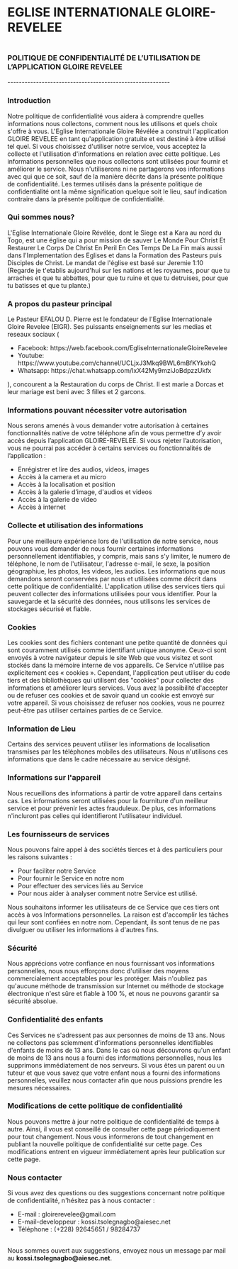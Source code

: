 
<h1>EGLISE INTERNATIONALE GLOIRE-REVELEE</h1>
<img src="https://firebasestorage.googleapis.com/v0/b/goire-revelee.appspot.com/o/images%2Fgloirerevelee.png?alt=media&token=249818ec-5598-42e7-9e0e-0dce6e6ad08e" alt="">
<h3>POLITIQUE DE CONFIDENTIALITÉ DE L’UTILISATION DE L’APPLICATION GLOIRE REVELEE </h3>  
--------------------------------------------------------- 

<h3>Introduction </h3>
Notre politique de confidentialité vous aidera à comprendre quelles informations nous collectons, comment nous les utilisons et quels choix s'offre à vous. 
L'Eglise Internationale Gloire Révélée a construit l'application GLOIRE REVELEE en tant qu'application gratuite et est destiné à être utilisé tel quel. Si vous choisissez d'utiliser notre service, vous acceptez la collecte et l'utilisation d'informations en relation avec cette politique. Les informations personnelles que nous collectons sont utilisées pour fournir et améliorer le service. Nous n'utiliserons ni ne partagerons vos informations avec qui que ce soit, sauf de la manière décrite dans la présente politique de confidentialité. 
Les termes utilisés dans la présente politique de confidentialité ont la même signification quelque soit le lieu, sauf indication contraire dans la présente politique de confidentialité. 

<h3>Qui sommes nous? </h3>
L'Eglise Internationale Gloire Révélée, dont le Siege est a Kara au nord du Togo, est une église qui a pour mission de sauver Le Monde Pour Christ Et Restaurer Le Corps De Christ En Peril En Ces Temps De La Fin mais aussi dans l'Implementation des Eglises et dans la Formation des Pasteurs puis Disciples de Christ.
Le mandat de l'église est basé sur Jeremie 1:10 (Regarde je t'etablis aujourd'hui sur les nations et les royaumes, pour que tu arraches et que tu abbattes, pour que tu ruine et que tu detruises, pour que tu batisses et que tu plante.)

<h3>A propos du pasteur principal</h3>
Le Pasteur EFALOU D. Pierre est le fondateur de l'Eglise Internationale Gloire Revelee (EIGR). Ses puissants enseignements sur les medias et reseaux sociaux (
<ul>
  <li>Facebook: https://web.facebook.com/EgliseInternationaleGloireRevelee</li>
  <li>Youtube: https://www.youtube.com/channel/UCLjxJ3Mkq9BWL6mBfKYkohQ</li>
  <li>Whatsapp: https://chat.whatsapp.com/IxX42My9mziJoBdpzzUkfx</li>
</ul>
), concourent a la Restauration du corps de Christ. Il est marie a Dorcas et leur mariage est beni avec 3 filles et 2 garcons.



    

<h3>Informations pouvant nécessiter votre autorisation </h3>
Nous serons amenés à vous demander votre autorisation à certaines fonctionnalités native de votre téléphone afin de vous permettre d’y avoir accès depuis l’application GLOIRE-REVELEE. Si vous rejeter l’autorisation, vous ne pourrai pas accéder à certains services ou fonctionnalités de l’application : 
<ul>
  <li>Enrégistrer et lire des audios, videos, images </li>
  <li>Accès à la camera et au micro</li>
  <li>Accès à la localisation et position </li>
  <li>Accès à la galerie d’image, d'audios et videos</li>
  <li>Accès à la galerie de video </li>
  <li>Accès à internet </li>
</ul>


<h3>Collecte et utilisation des informations </h3>
Pour une meilleure expérience lors de l'utilisation de notre service, nous pouvons vous demander de nous fournir certaines informations personnellement identifiables, y compris, mais sans s'y limiter, le numero de téléphone, le nom de l'utilisateur, l'adresse e-mail, le sexe, la position géographiue, les photos, les videos, les audios. Les informations que nous demandons seront conservées par nous et utilisées comme décrit dans cette politique de confidentialité. 
L'application utilise des services tiers qui peuvent collecter des informations utilisées pour vous identifier. 
Pour la sauvegarde et la sécurité des données, nous utilisons les services de stockages sécurisé et fiable. 


<h3>Cookies</h3>
Les cookies sont des fichiers contenant une petite quantité de données qui sont couramment utilisés comme identifiant unique anonyme. Ceux-ci sont envoyés à votre navigateur depuis le site Web que vous visitez et sont stockés dans la mémoire interne de vos appareils. 
Ce Service n'utilise pas explicitement ces « cookies ». Cependant, l'application peut utiliser du code tiers et des bibliothèques qui utilisent des "cookies" pour collecter des informations et améliorer leurs services. Vous avez la possibilité d'accepter ou de refuser ces cookies et de savoir quand un cookie est envoyé sur votre appareil. Si vous choisissez de refuser nos cookies, vous ne pourrez peut-être pas utiliser certaines parties de ce Service. 


<h3>Information de Lieu </h3>
Certains des services peuvent utiliser les informations de localisation transmises par les téléphones mobiles des utilisateurs. Nous n'utilisons ces informations que dans le cadre nécessaire au service désigné. 


<h3>Informations sur l'appareil </h3>
Nous recueillons des informations à partir de votre appareil dans certains cas. Les informations seront utilisées pour la fourniture d'un meilleur service et pour prévenir les actes frauduleux. De plus, ces informations n'incluront pas celles qui identifieront l'utilisateur individuel. 


<h3>Les fournisseurs de services </h3>
Nous pouvons faire appel à des sociétés tierces et à des particuliers pour les raisons suivantes : 
<ul>
  <li>Pour faciliter notre Service </li>
  <li>Pour fournir le Service en notre nom </li>
  <li>Pour effectuer des services liés au Service </li>
  <li>Pour nous aider à analyser comment notre Service est utilisé.</li>
</ul>
Nous souhaitons informer les utilisateurs de ce Service que ces tiers ont accès à vos Informations personnelles. La raison est d'accomplir les tâches qui leur sont confiées en notre nom. Cependant, ils sont tenus de ne pas divulguer ou utiliser les informations à d'autres fins. 


<h3>Sécurité</h3>
Nous apprécions votre confiance en nous fournissant vos informations personnelles, nous nous efforçons donc d'utiliser des moyens commercialement acceptables pour les protéger. Mais n'oubliez pas qu'aucune méthode de transmission sur Internet ou méthode de stockage électronique n'est sûre et fiable à 100 %, et nous ne pouvons garantir sa sécurité absolue. 


<h3>Confidentialité des enfants </h3>
Ces Services ne s'adressent pas aux personnes de moins de 13 ans. Nous ne collectons pas sciemment d'informations personnelles identifiables d'enfants de moins de 13 ans. Dans le cas où nous découvrons qu'un enfant de moins de 13 ans nous a fourni des informations personnelles, nous les supprimons immédiatement de nos serveurs. Si vous êtes un parent ou un tuteur et que vous savez que votre enfant nous a fourni des informations personnelles, veuillez nous contacter afin que nous puissions prendre les mesures nécessaires. 


<h3>Modifications de cette politique de confidentialité </h3>
Nous pouvons mettre à jour notre politique de confidentialité de temps à autre. Ainsi, il vous est conseillé de consulter cette page périodiquement pour tout changement. Nous vous informerons de tout changement en publiant la nouvelle politique de confidentialité sur cette page. Ces modifications entrent en vigueur immédiatement après leur publication sur cette page. 


<h3>Nous contacter</h3>
Si vous avez des questions ou des suggestions concernant notre politique de confidentialité, n'hésitez pas à nous contacter : 
<ul>
  <li>E-mail : gloirerevelee@gmail.com</li>
  <li> E-mail-developpeur : kossi.tsolegnagbo@aiesec.net</li>
  <li>Téléphone : (+228) 92645651 / 98284737</li>
</ul>
<br>
Nous sommes ouvert aux suggestions, envoyez nous un message par mail au <b>kossi.tsolegnagbo@aiesec.net</b>.
<br>

